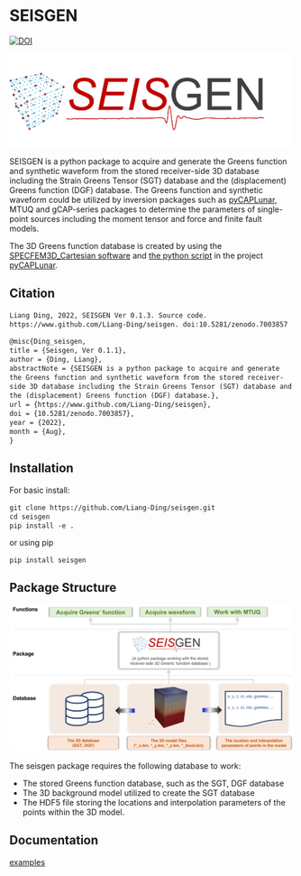 # SEISGEN

[![DOI](https://zenodo.org/badge/430866912.svg)](https://zenodo.org/badge/latestdoi/430866912)


![SEISGEN](https://github.com/Liang-Ding/seisgen/blob/main/doc/figs/seisgen.png)


SEISGEN is a python package to acquire and generate the Greens function and synthetic waveform from the stored receiver-side 3D database including the Strain Greens Tensor (SGT) database and the (displacement) Greens function (DGF) database. 
The Greens function and synthetic waveform could be utilized by inversion packages such as [pyCAPLunar](https://github.com/Liang-Ding/pyCAPLunar), MTUQ and gCAP-series packages to determine the parameters of single-point sources including the moment tensor and force and finite fault models. 

The 3D Greens function database is created by using the [SPECFEM3D_Cartesian software](https://geodynamics.org/resources/specfem3dcartesian) and [the python script](https://github.com/Liang-Ding/pyCAPLunar/blob/master/DSEM_Utils/merge_strainfield.py) in the project [pyCAPLunar](https://github.com/Liang-Ding/pyCAPLunar).

## Citation
```text
Liang Ding, 2022, SEISGEN Ver 0.1.3. Source code. https://www.github.com/Liang-Ding/seisgen. doi:10.5281/zenodo.7003857
```
```text
@misc{Ding_seisgen,
title = {Seisgen, Ver 0.1.1},
author = {Ding, Liang},
abstractNote = {SEISGEN is a python package to acquire and generate the Greens function and synthetic waveform from the stored receiver-side 3D database including the Strain Greens Tensor (SGT) database and the (displacement) Greens function (DGF) database.},
url = {https://www.github.com/Liang-Ding/seisgen},
doi = {10.5281/zenodo.7003857}, 
year = {2022},
month = {Aug},
}
```


## Installation
For basic install:
```shell
git clone https://github.com/Liang-Ding/seisgen.git
cd seisgen
pip install -e .
```
or using pip 
```shell
pip install seisgen
```

## Package Structure
![SEISGEN](https://github.com/Liang-Ding/seisgen/blob/main/doc/figs/seisgen_structure.png)
 
The seisgen package requires the following database to work:
* The stored Greens function database, such as the SGT, DGF database
* The 3D background model utilized to create the SGT database 
* The HDF5 file storing the locations and interpolation parameters of the points within the 3D model. 

## Documentation
<a href="https://github.com/Liang-Ding/seisgen/tree/main/doc/usage/examples.md">examples</a>
